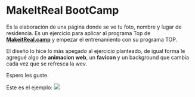 # MakeItReal BootCamp

Es la elaboración de una página donde se ve tu foto, nombre y lugar de residencia. Es un ejercicio para aplicar al programa Top de [**MakeitReal.camp**](https://makeitreal.camp/) y empezar el entrenamiento con su programa TOP. 

El diseño lo hice lo más apegado al ejercicio planteado, de igual forma le agregué algo de **animacion web**, un **favicon** y un background que cambia cada vez que se refresca la wev.

Espero les guste.

Éste es el ejemplo:
![](https://s3.amazonaws.com/makeitreal/images/top-test-example.jpg)

